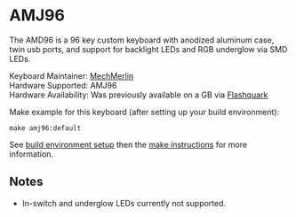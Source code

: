 # AMJ96

The AMD96 is a 96 key custom keyboard with anodized aluminum case, twin usb ports, and support for backlight LEDs and RGB underglow via SMD LEDs.

Keyboard Maintainer: [MechMerlin](https://github.com/mechmerlin)  
Hardware Supported: AMJ96  
Hardware Availability: Was previously available on a GB via [Flashquark](https://flashquark.com/product/amj96/)

Make example for this keyboard (after setting up your build environment):

    make amj96:default

See [build environment setup](https://docs.qmk.fm/build_environment_setup.html) then the [make instructions](https://docs.qmk.fm/make_instructions.html) for more information.

## Notes
- In-switch and underglow LEDs currently not supported. 
